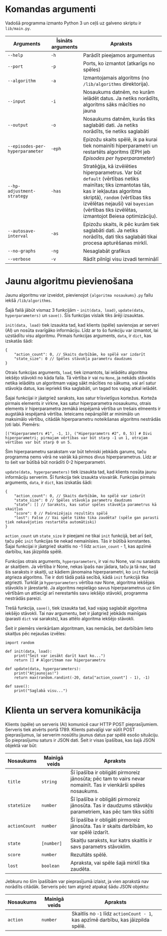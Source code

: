 # Komandas argumenti

Vadošā programma izmanto Python 3 un ceļš uz galveno skriptu ir ```lib/main.py```.

| Arguments | Īsināts arguments | Apraksts |
|---|---|---|
| ```--help``` | ```-h``` | Parādīt pieejamos argumentus |
| ```--port``` | ```-p``` | Ports, ko izmantot (atkarīgs no spēles) |
| ```--algorithm``` | ```-a``` | Izmantojamais algoritms (no ```/lib/algorithms``` direktorija). |
| ```--input``` | ```-i``` | Nosaukums datnēm, no kurām ielādēt datus. Ja netiks norādīts, algoritms sāks mācīties no jauna |
| ```--output``` | ```-o``` | Nosaukums datnēm, kurās tiks saglabāti dati. Ja netiks norādīts, tie netiks saglabāti |
| ```--episodes-per-hyperparameter``` | ```-eph``` | Epizožu skaits spēlē, ik pa kurai tiek nomainīti hiperparametri un restartēts algoritms (EPH jeb *Episodes per hyperparameter*) |
| ```--hp-adjustment-strategy``` | ```-has``` | Stratēģija, kā izvēlēties hiperparametrus. Var būt ```default``` (vērtības netiks mainītas; tiks izmantotas tās, kas ir iekļautas algoritma skriptā), ```random``` (vērtības tiks izvēlētas nejauši) vai ```bayesian``` (vērtības tiks izvēlētas, izmantojot Beiesa optimizāciju). |
| ```--autosave-interval``` | ```-as``` | Epizožu skaits, ik pēc kurām tiek saglabāti dati. Ja netiks norādīts, dati tiks saglabāti tikai procesa apturēšanas mirklī. |
| ```--no-graphs``` | ```-ng``` | Nesaglabāt grafikus |
| ```--verbose``` | ```-v``` | Rādīt pilnīgi visu izvadi terminālī |

# Jaunu algoritmu pievienošana

Jaunu algoritmu var izveidot, pievienojot ```{algoritma nosaukums}.py``` failu iekšā ```/lib/algorithms```.

Šajā failā jābūt vismaz 3 funkcijām - ```init(data, load)```, ```update(data, hyperparameters)``` un ```save()```. Šīs funkcijas vislaik tiks ārēji izsauktas.

```init(data, load)``` tiek izsaukta tad, kad klients (spēle) savienojas ar serveri (AI) un nosūta svarīgāko informāciju. Līdz ar to šo funkciju var izmantot, lai uzstādītu visu algoritmu. Pirmais funkcijas arguments, ```data```, ir ```dict```, kas izskatās šādi:

```
{
    "action_count": 0, // Skaits darbībām, ko spēlē var izdarīt
    "state_size": 0 // Spēles stāvokļa parametru daudzums
}
```

Otrais funkcijas arguments, ```load```, tiek izmantots, lai ielādētu algoritma iekšējo stāvokli no kāda faila. Tā vērtība ir vai nu ```None```, ja nekāds stāvoklis netika ielādēts un algoritmam vajag sākt mācīties no sākuma, vai arī satur stāvokļa datus, kas iepriekš tika saglabāti, un tagad tos vajag atkal ielādēt.

Šajai funkcijai ir jāatgriež saraksts, kas satur trīsvietīgus kortežus. Korteža pirmais elements ir virkne, kas satur hiperparametra nosaukumu, otrais elements ir hiperparametra zemākā iespējamā vērtība un trešais elmeents ir augstākā iespējamā vērtība. Ieteicams nepārspīlēt ar minimālo un maksimālo vērtību, citādāk hiperparametru noteikšanas algoritms nestrādās ļoti labi. Piemērs:

```
[("Hiperparametrs #1", -1, 1), ("Hiperparametrs #2", 0, 5)] # Divi hiperparametri; pirmajam vērtības var būt starp -1 un 1, otrajam vērtības var būt starp 0 un 5.
```

Šim hiperparametru sarakstam var būt tehniski jebkāds garums, taču programma ņems vērā ne vairāk kā pirmos divus hiperparametrus. Līdz ar to šeit var būtībā būt norādīti 0-2 hiperparametri.

```update(data, hyperparameters)``` tiek izsaukta tad, kad klients nosūta jaunu informāciju serverim. Šī funkcija tiek izsaukta visvairāk. Funkcijas pirmais arguments, ```data```, ir ```dict```, kas izskatās šādi:

```
{
    "action_count": 0, // Skaits darbībām, ko spēlē var izdarīt
    "state_size": 0 // Spēles stāvokļa parametru daudzums
    "state": [] // Saraksts, kas satur spēles stāvokļa parametrus kā skaitļus
    "score": 0 // Pašreizējais rezultāts spēlē
    "lost": False // Vai spēle tikko tika zaudēta? (spēle gan parasti tiek nekavējoties restartēta automātiski)
}
```

```action_count``` un ```state_size``` ir pieejami ne tikai ```init``` funkcijā, bet arī šeit, taču pēc ```init``` funkcijas tie nekad nemainīsies. Tās ir būtībā konstantes. Šajai funkcijai ir jāatgriež skaitlis no -1 līdz ```action_count``` - 1, kas apzīmē darbību, kas jāizpilda spēlē.

Funkcijas otrais arguments, ```hyperparameters```, ir vai nu None, vai nu saraksts ar skaitļiem. Ja vērtība ir None, nekas īpašs nav jādara, taču ja tā nav, tad šis saraksts ir skaitļi, uz kādiem jānomaina hiperparametri, ko ```init``` funkcijā atgrieza algoritms. Tie ir doti tādā pašā secībā, kādā ```init``` funkcijā tika atgriezti. Turklāt ja ```hyperparameters``` vērtība nav None, algoritma iekšējais stāvoklis ir jārestartē. Ja algoritms nepielāgo savus hiperparametrus uz šīm vērtībām un attiecīgi arī nerestartēs savu iekšējo stāvokli, programma nestrādās pareizi.

Trešā funkcija, ```save()```, tiek izsaukta tad, kad vajag saglabāt algoritma iekšējo stāvokli. Tai nav argumentu, bet ir jāatgriež jebkāds mainīgais (parasti ```dict``` vai saraksts), kas attēlo algoritma iekšējo stāvokli.

Šeit ir piemērs vienkāršam algoritmam, kas nemācās, bet darbībām lieto skaitļus pēc nejaušas izvēles:

```
import random

def init(data, load):
	print("Šeit var iesākt darīt kaut ko...")
    return [] # Algoritmam nav hiperparametru

def update(data, hyperparameters):
	print("Atjaunojas!")
	return max(random.randint(-20, data["action_count"] - 1), -1)

def save():
	print("Saglabā visu...")
```

# Klienta un servera komunikācija

Klients (spēle) un serveris (AI) komunicē caur HTTP POST pieprasījumiem. Serveris tiek atvērts portā 1789. Klients patvaļīgi var sūtīt POST pieprasījumus, lai serverim nosūtītu jaunus datus par spēlē esošo situāciju. Šo pieprasījumu saturs ir JSON dati. Šeit ir visas īpašības, kas šajā JSON objektā var būt:

| Nosaukums | Mainīgā veids | Apraksts |
|---|---|---|
| ```title``` | ```string``` | Šī īpašība ir obligāti pirmoreiz jānosūta; pēc tam to vairs nevar nomainīt. Tas ir vienkārši spēles nosaukums. |
| ```stateSize``` | ```number``` | Šī īpašība ir obligāti pirmoreiz jānosūta. Tas ir daudzums stāvokļu parametriem, kas pēc tam tiks sūtīti |
| ```actionCount``` | ```number``` | Šī īpašība ir obligāti pirmoreiz jānosūta. Tas ir skaits darbībām, ko var spēlē izdarīt. |
| ```state``` | ```[number]``` | Skaitļu saraksts, kur katrs skaitlis ir savs parametrs stāvoklim. |
| ```score``` | ```number``` | Rezultāts spēlē. |
| ```lost``` | ```boolean``` | Apraksta, vai spēle šajā mirklī tika zaudēta. |

Jebkuru no šīm īpašībām var pieprasījumā izlaist, ja vien aprakstā nav norādīts citādāk. Serveris pēc tam atgriež atpakaļ šādu JSON objektu:

| Nosaukums | Mainīgā veids | Apraksts |
|---|---|---|
| ```action``` | ```number``` | Skaitlis no ```-1``` līdz ```actionCount - 1```, kas apzīmē darbību, kas jāizpilda spēlē. |